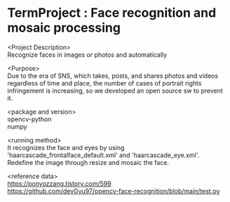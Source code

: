 # TermProject : Face recognition and mosaic processing
\<Project Description>  
Recognize faces in images or photos and automatically

\<Purpose>  
Due to the era of SNS, which takes, posts, and shares photos and videos regardless of time and place, the number of cases of portrait rights infringement is increasing, so we developed an open source sw to prevent it.

\<package and version>  
opencv-python  
numpy
  
\<running method>  
It recognizes the face and eyes by using 'haarcascade_frontalface_default.xml' and 'haarcascade_eye.xml'.  
Redefine the image through resize and mosaic the face.
  
\<reference data\>  
https://ponyozzang.tistory.com/599  
https://github.com/devGyu97/opencv-face-recognition/blob/main/test.py
